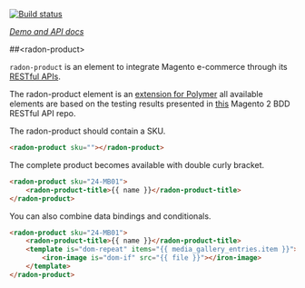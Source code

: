 <!---

Normally this README is automatically generated but not for now...

-->

[![Build status](https://travis-ci.org/dorel/radon-product.svg?branch=master)](https://travis-ci.org/orel/radon-product)

_[Demo and API docs](https://github.com/dorel/radon-product)_


##&lt;radon-product&gt;

`radon-product` is an element to integrate Magento e-commerce through its [RESTful APIs](http://devdocs.magento.com/guides/v2.0/get-started/bk-get-started-api.html).

The radon-product element is an [extension for Polymer](https://elements.polymer-project.org) all available elements are based on the testing results presented in [this](https://github.com/dorel/Magento-2-REST-API-BDD) Magento 2 BDD RESTful API repo.

The radon-product should contain a SKU.

```html
<radon-product sku=""></radon-product>
```

The complete product becomes available with double curly bracket.

```html
<radon-product sku="24-MB01">
	<radon-product-title>{{ name }}</radon-product-title>
</radon-product>
```

You can also combine data bindings and conditionals.

```html
<radon-product sku="24-MB01">
	<radon-product-title>{{ name }}</radon-product-title>
	<template is="dom-repeat" items="{{ media_gallery_entries.item }}">
		<iron-image is="dom-if" src="{{ file }}"></iron-image>
	</template>
</radon-product>
```